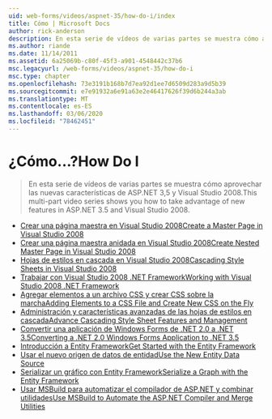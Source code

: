 ```yaml
---
uid: web-forms/videos/aspnet-35/how-do-i/index
title: Cómo | Microsoft Docs
author: rick-anderson
description: En esta serie de vídeos de varias partes se muestra cómo aprovechar las nuevas características de ASP.NET 3,5 y Visual Studio 2008.
ms.author: riande
ms.date: 11/14/2011
ms.assetid: 6a25069b-c80f-45f3-a901-4548442c37b6
msc.legacyurl: /web-forms/videos/aspnet-35/how-do-i
msc.type: chapter
ms.openlocfilehash: 73e3191b168b7d7ea92d1ee7d6509d283a9d5b39
ms.sourcegitcommit: e7e91932a6e91a63e2e46417626f39d6b244a3ab
ms.translationtype: MT
ms.contentlocale: es-ES
ms.lasthandoff: 03/06/2020
ms.locfileid: "78462451"
---
```

# <a name="how-do-i"></a><span data-ttu-id="2eaa7-103">¿Cómo...?</span><span class="sxs-lookup"><span data-stu-id="2eaa7-103">How Do I</span></span>

> <span data-ttu-id="2eaa7-104">En esta serie de vídeos de varias partes se muestra cómo aprovechar las nuevas características de ASP.NET 3,5 y Visual Studio 2008.</span><span class="sxs-lookup"><span data-stu-id="2eaa7-104">This multi-part video series shows you how to take advantage of new features in ASP.NET 3.5 and Visual Studio 2008.</span></span>

- [<span data-ttu-id="2eaa7-105">Crear una página maestra en Visual Studio 2008</span><span class="sxs-lookup"><span data-stu-id="2eaa7-105">Create a Master Page in Visual Studio 2008</span></span>](how-do-i-create-a-master-page-in-visual-studio-2008.md)
- [<span data-ttu-id="2eaa7-106">Crear una página maestra anidada en Visual Studio 2008</span><span class="sxs-lookup"><span data-stu-id="2eaa7-106">Create Nested Master Page in Visual Studio 2008</span></span>](how-do-i-create-nested-master-page-in-visual-studio-2008.md)
- [<span data-ttu-id="2eaa7-107">Hojas de estilos en cascada en Visual Studio 2008</span><span class="sxs-lookup"><span data-stu-id="2eaa7-107">Cascading Style Sheets in Visual Studio 2008</span></span>](how-do-i-cascading-style-sheets-in-visual-studio-2008.md)
- [<span data-ttu-id="2eaa7-108">Trabajar con Visual Studio 2008 .NET Framework</span><span class="sxs-lookup"><span data-stu-id="2eaa7-108">Working with Visual Studio 2008 .NET Framework</span></span>](how-do-i-working-with-visual-studio-2008-net-framework.md)
- [<span data-ttu-id="2eaa7-109">Agregar elementos a un archivo CSS y crear CSS sobre la marcha</span><span class="sxs-lookup"><span data-stu-id="2eaa7-109">Adding Elements to a CSS File and Create New CSS on the Fly</span></span>](how-do-i-adding-elements-to-a-css-file-and-create-new-css-on-the-fly.md)
- [<span data-ttu-id="2eaa7-110">Administración y características avanzadas de las hojas de estilos en cascada</span><span class="sxs-lookup"><span data-stu-id="2eaa7-110">Advance Cascading Style Sheet Features and Management</span></span>](how-do-i-advance-cascading-style-sheet-features-and-management.md)
- [<span data-ttu-id="2eaa7-111">Convertir una aplicación de Windows Forms de .NET 2.0 a .NET 3.5</span><span class="sxs-lookup"><span data-stu-id="2eaa7-111">Converting a .NET 2.0 Windows Forms Application to .NET 3.5</span></span>](how-do-i-converting-a-net-20-windows-forms-application-to-net-35.md)
- [<span data-ttu-id="2eaa7-112">Introducción a Entity Framework</span><span class="sxs-lookup"><span data-stu-id="2eaa7-112">Get Started with the Entity Framework</span></span>](how-do-i-get-started-with-the-entity-framework.md)
- [<span data-ttu-id="2eaa7-113">Usar el nuevo origen de datos de entidad</span><span class="sxs-lookup"><span data-stu-id="2eaa7-113">Use the New Entity Data Source</span></span>](how-do-i-use-the-new-entity-data-source.md)
- [<span data-ttu-id="2eaa7-114">Serializar un gráfico con Entity Framework</span><span class="sxs-lookup"><span data-stu-id="2eaa7-114">Serialize a Graph with the Entity Framework</span></span>](how-do-i-serialize-a-graph-with-the-entity-framework.md)
- [<span data-ttu-id="2eaa7-115">Usar MSBuild para automatizar el compilador de ASP.NET y combinar utilidades</span><span class="sxs-lookup"><span data-stu-id="2eaa7-115">Use MSBuild to Automate the ASP.NET Compiler and Merge Utilities</span></span>](how-do-i-use-msbuild-to-automate-the-aspnet-compiler-and-merge-utilities.md)
